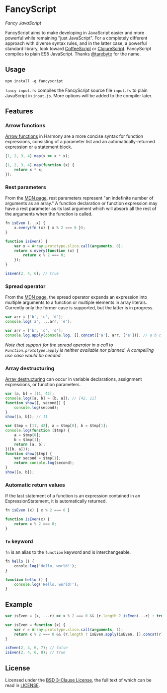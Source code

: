 # FancyScript

*Fancy JavaScript*

FancyScript aims to make developing in JavaScript easier and more powerful while remaining "just JavaScript". For a completely different approach with diverse syntax rules, and in the latter case, a powerful standard library, look toward [CoffeeScript](https://github.com/jashkenas/coffee-script/) or [ClojureScript](https://github.com/clojure/clojurescript). FancyScript compiles to plain ES5 JavaScript. Thanks [@tarebyte](https://github.com/tarebyte) for the name.

## Usage

`npm install -g fancyscript`

`fancy input.fs` compiles the FancyScript source file `input.fs` to plain JavaScript in `input.js`. More options will be added to the compiler later.

## Features

### Arrow functions

[Arrow functions](https://developer.mozilla.org/en-US/docs/Web/JavaScript/Reference/arrow_functions) in Harmony are a more concise syntax for function expressions, consisting of a parameter list and an automatically-returned expression or a statement block.

```JavaScript
[1, 2, 3, 4].map(x => x * x);
```
```JavaScript
[1, 2, 3, 4].map(function (x) {
    return x * x;
});
```

### Rest parameters

From the [MDN page](https://developer.mozilla.org/en-US/docs/Web/JavaScript/Reference/rest_parameters), rest parameters represent "an indefinite number of arguments as an array." A function declaration or function expression may have a rest parameter as its last argument which will absorb all the rest of the arguments when the function is called.

```JavaScript
fn isEven (...x) {
    x.every(fn (x) { x % 2 === 0 });
}
```
```JavaScript
function isEven() {
    var x = Array.prototype.slice.call(arguments, 0);
    return x.every(function (x) {
        return x % 2 === 0;
    });
}

isEven(2, 4, 6); // true
```

### Spread operator

From the [MDN page](https://developer.mozilla.org/en-US/docs/Web/JavaScript/Reference/Spread_operator), the spread operator expands an expression into multiple arguments to a function or multiple elements in array literals. Currently only the former case is supported, but the latter is in progress.

```JavaScript
var arr = ['b', 'c', 'd'];
console.log('a', ...arr, 'e');
```
```JavaScript
var arr = ['b', 'c', 'd'];
console.log.apply(console.log, [].concat(['a'], arr, ['e'])); // a b c d e
```

*Note that support for the spread operator in a call to `Function.prototype.apply` is neither available nor planned. A compelling use case would be needed.*

### Array destructuring

[Array destructuring](http://wiki.ecmascript.org/doku.php?id=harmony:destructuring) can occur in variable declarations, assignment expressions, or function parameters.

```JavaScript
var [a, b] = [11, 42];
console.log([a, b] = [b, a]); // [42, 11]
function show([, second]) {
    console.log(second);
}
show([a, b]); // 11
```
```JavaScript
var $tmp = [11, 42], a = $tmp[0], b = $tmp[1];
console.log(function ($tmp) {
    a = $tmp[0];
    b = $tmp[1];
    return [a, b];
}([b, a]));
function show($tmp) {
    var second = $tmp[1];
    return console.log(second);
}
show([a, b]);
```

### Automatic return values

If the last statement of a function is an expression contained in an ExpressionStatement, it is automatically returned.

```JavaScript
fn isEven (x) { x % 2 === 0 }
```
```JavaScript
function isEven(x) {
    return x % 2 === 0;
}
```

### `fn` keyword

`fn` is an alias to the `function` keyword and is interchangeable.

```JavaScript
fn hello () {
    conole.log('Hello, world!');
}
```
```JavaScript
function hello () {
    console.log('Hello, world!');
}
```

## Example

```JavaScript
var isEven = (x, ...r) => x % 2 === 0 && (r.length ? isEven(...r) : true)
```
```JavaScript
var isEven = function (x) {
    var r = Array.prototype.slice.call(arguments, 1);
    return x % 2 === 0 && (r.length ? isEven.apply(isEven, [].concat(r)) : true);
}

isEven(2, 4, 6, 7); // false
isEven(2, 4, 6, 8); // true
```

## License

Licensed under the [BSD 3-Clause License](http://opensource.org/licenses/BSD-3-Clause), the full text of which can be read in [LICENSE](LICENSE).
